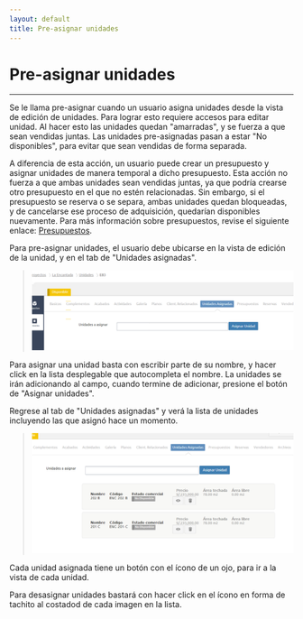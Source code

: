 ```yaml
---
layout: default
title: Pre-asignar unidades
---
```


# Pre-asignar unidades
---------------------------------------
  
  Se le llama pre-asignar cuando un usuario asigna unidades desde la vista de edición de unidades. Para lograr esto requiere accesos para editar unidad. Al hacer esto las unidades quedan "amarradas", y se fuerza a que sean vendidas juntas. Las unidades pre-asignadas pasan a estar "No disponibles", para evitar que sean vendidas de forma separada.

  A diferencia de esta acción, un usuario puede crear un presupuesto y asignar unidades de manera temporal a dicho presupuesto. Esta acción no fuerza a que ambas unidades sean vendidas juntas, ya que podría crearse otro presupuesto en el que no estén relacionadas. Sin embargo, si el presupuesto se reserva o se separa, ambas unidades quedan bloqueadas, y de cancelarse ese proceso de adquisición, quedarían disponibles nuevamente. Para más información sobre presupuestos, revise el siguiente enlace: [Presupuestos](presupuestos.html).

  Para pre-asignar unidades, el usuario debe ubicarse en la vista de edición de la unidad, y en el tab de "Unidades asignadas".
  
  >![Unidades asignadas](/images/unidadesasignadas.png)

  Para asignar una unidad basta con escribir parte de su nombre, y hacer click en la lista desplegable que autocompleta el nombre. La unidades se irán adicionando al campo, cuando termine de adicionar, presione el botón de "Asignar unidades".

  Regrese al tab de "Unidades asignadas" y verá la lista de unidades incluyendo las que asignó hace un momento.

  >![Resultado de unidades asignadas](/images/resultadoasignadas.png)

  Cada unidad asignada tiene un botón con el ícono de un ojo, para ir a la vista de cada unidad.

  Para desasignar unidades bastará con hacer click en el ícono en forma de tachito al costadod de cada imagen en la lista.


